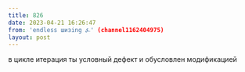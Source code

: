 ```yaml
---
title: 826
date: 2023-04-21 16:26:47
from: 'endless шизing ⍼' (channel1162404975)
layout: post
---
```


в цикле итерация ты условный дефект и обусловлен модификацией
